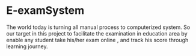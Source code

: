# E-examSystem
The world today is turning all manual process to computerized system. So our target in this project to facilitate the examination in education area by enable any student take his/her exam online , and track his score through learning journey.

